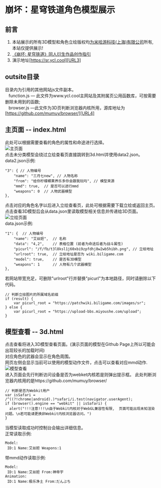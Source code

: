 # 崩坏：星穹铁道角色模型展示
## 前言
1.  本站展示的所有3D模型和角色立绘版权均[为米哈游科技(上海)有限公司][URL1]所有, 本站仅提供展示!<br>
2. [《崩坏: 星穹铁道》同人衍生作品创作指引][URL2]<br>
3. 演示地址[https://sr.ycl.cool][URL3]<br>
## outsite目录
目录内为引用的其他网站js文件副本。<br>
&nbsp;&nbsp;&nbsp;function.js — 此文件为www.ycl.cool主网站及其附属页公用函数库，可按需要删除未用到的函数;<br>
&nbsp;&nbsp;&nbsp;browser.js —此文件为3D页判断浏览器内核所用，源库地址为[https://github.com/mumuy/browser/][URL4]<br>
## 主页面 -- index.html
此处可以根据需要查看的角色的属性和命途进行选择。<br>
![主页面](https://www.ycl.cool/blog/usr/uploads/2024/02/2075302797.png "主页面")<br>
点击未分类模型会绕过立绘查看页直接跳转到3d.html并使用data2.json。<br>
data2.json示例:
```
"3": { // 人物编号
    "name": "三月七new", // 人物名称
    "from": "给你柠檬椰果养乐多你会跟我玩吗", // 模型来源
    "mmd": true,  // 是否可以进行mmd
    "weapons": 0  // 人物武器模型
},
```
点击对应的角色名字以后进入立绘查看页，此处可根据需要下载立绘或返回主页。<br>
点击查看3D模型后会从data.json里读取模型相关信息并传递给3D页面。<br>
![立绘页面](https://www.ycl.cool/blog/usr/uploads/2024/02/810220138.png "立绘页面")<br>
data.json示例:
```
"1": {  // 人物编号
    "name": "艾丝妲",  // 名称
    "data": "4,2",    // 表格位置 (前者为命途后者为战斗属性)
    "picurl": "/f/fb/t3l8ksl1j60xbi9zpfdhj8w2wb5hibh.png", // 立绘地址
    "urlroot": true,  // 立绘地址是否为 wiki.biligame.com
    "model": true,    // 是否有3D模型
    "weapons": 1      // 人物有几个武器模型
},
```
若网站带宽充足，可删除"urlroot"行并替换"picurl"为本地路径，同时请删除以下代码。
```
// 判断立绘图片的所属域名前缀
if (result) {
    var picurl_root = "https://patchwiki.biligame.com/images/sr";
} else {
    var picurl_root = "https://upload-bbs.miyoushe.com/upload";
}
```
## 模型查看 -- 3d.html
点击查看将进入3D模型查看页面。(演示页面的模型在Github Page上所以可能会出现较长的加载时间)<br>
对应角色的武器会显示在角色周围。<br>
网页左侧会显示当前可以使用的模型动作文件，点击可以查看对应mmd动作.
![模型查看](https://www.ycl.cool/blog/usr/uploads/2024/02/3540012926.png "模型查看")<br>
进入页面会先行判断访问设备是否为webket内核若是则弹出提示框。
此处判断浏览器内核用的是https://github.com/mumuy/browser/
```
// 判断是否为Webkit用户
var isSafari = /^((?!chrome|android).)*safari/i.test(navigator.userAgent);
if (browser().engine == "webkit" || isSafari) {
  alert("!!!注意!!!\n由于Webkit内核对于WebGL兼容性有限,  页面可能出现未知渲染问题。\n若可能请更换非Webkit内核浏览器访问。")
}
```
当模型读取成功时控制台会输出详细信息。<br>
正常读取示例:
```
Model:
 ID:1 Name:艾丝妲 Weapons:1
```
带mmd动作读取示例:
```
Model:
 ID:1 Name:艾丝妲 From:神帝宇
Animation:
 ID:1 Name:极乐净土 From:だんぶち
```

[URL1]:https://www.mihoyo.com/
[URL2]:https://www.bilibili.com/read/cv23111427/
[URL3]:https://sr.ycl.cool/
[URL4]:https://github.com/mumuy/browser/